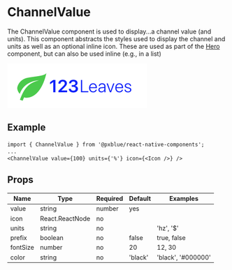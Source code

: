 # ChannelValue

The ChannelValue component is used to display...a channel value (and units). This component abstracts the styles used to display the channel and units as well as an optional inline icon. These are used as part of the [Hero](./Hero.md) component, but can also be used inline (e.g., in a list)

<img alt="Sample Channel Value" src="./images/leaf-count.png">

## Example
```
import { ChannelValue } from '@pxblue/react-native-components';
...
<ChannelValue value={100} units={'%'} icon={<Icon />} />
```

## Props

| Name     | Type            | Required | Default | Examples           |
|----------|-----------------|----------|---------|--------------------|
| value    | string | number | yes      |         | 123, 'on'          |
| icon     | React.ReactNode | no       |         | <MyIcon />         |
| units    | string          | no       |         | 'hz', '$'          |
| prefix   | boolean         | no       | false   | true, false        |
| fontSize | number          | no       | 20      | 12, 30             |
| color    | string          | no       | 'black' | 'black', '#000000' |
